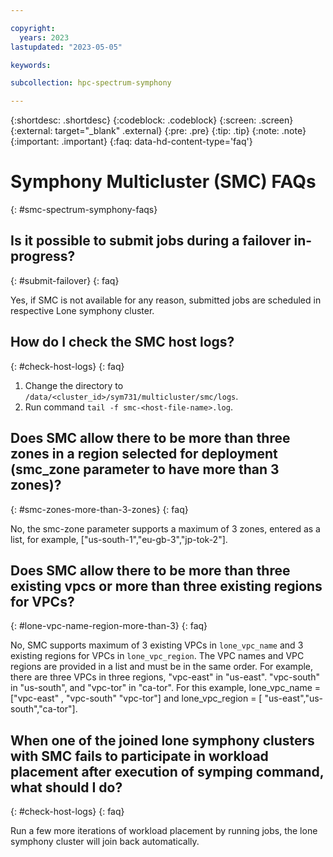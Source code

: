 ```yaml
---

copyright:
  years: 2023
lastupdated: "2023-05-05"

keywords: 

subcollection: hpc-spectrum-symphony

---
```


{:shortdesc: .shortdesc}
{:codeblock: .codeblock}
{:screen: .screen}
{:external: target="_blank" .external}
{:pre: .pre}
{:tip: .tip}
{:note: .note}
{:important: .important}
{:faq: data-hd-content-type='faq'}

# Symphony Multicluster (SMC) FAQs 
{: #smc-spectrum-symphony-faqs}

## Is it possible to submit jobs during a failover in-progress?
{: #submit-failover}
{: faq}

Yes, if SMC is not available for any reason, submitted jobs are scheduled in respective Lone symphony cluster.

## How do I check the SMC host logs?
{: #check-host-logs}
{: faq}

1.  Change the directory to `/data/<cluster_id>/sym731/multicluster/smc/logs`.
2.  Run command `tail -f smc-<host-file-name>.log`.

## Does SMC allow there to be more than three zones in a region selected for deployment (smc_zone parameter to have more than 3 zones)?
{: #smc-zones-more-than-3-zones}
{: faq}

No, the smc-zone parameter supports a maximum of 3 zones, entered as a list, for example, ["us-south-1","eu-gb-3","jp-tok-2"].

## Does SMC allow there to be more than three existing vpcs or more than three existing regions for VPCs? 
{: #lone-vpc-name-region-more-than-3}
{: faq}

No, SMC supports maximum of 3 existing VPCs in `lone_vpc_name` and 3 existing regions for VPCs in `lone_vpc_region`. The VPC names and VPC regions are provided in a list and must be in the same order. For example, there are three VPCs in three regions, "vpc-east" in "us-east". "vpc-south" in "us-south", and "vpc-tor" in "ca-tor". For this example, lone_vpc_name = ["vpc-east" , "vpc-south" "vpc-tor"] and lone_vpc_region = [ "us-east","us-south","ca-tor"].


## When one of the joined lone symphony clusters with SMC fails to participate in workload placement after execution of symping command, what should I do?
{: #check-host-logs}
{: faq}

Run a few more iterations of workload placement by running jobs, the lone symphony cluster will join back automatically. 
